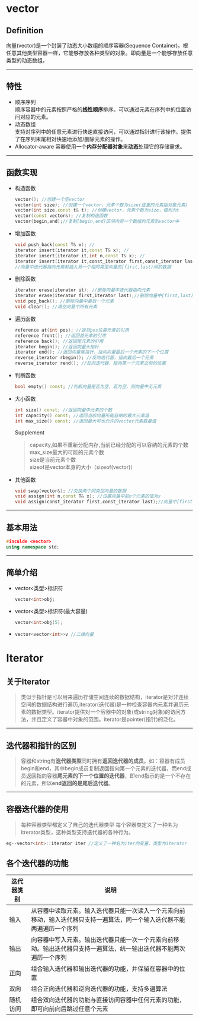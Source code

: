 # vector
## Definition
向量(vector)是一个封装了动态大小数组的顺序容器(Sequence Container)。根任意其他类型容器一样，它能够存放各种类型的对象。即向量是一个能够存放任意类型的动态数组。
***
## 特性
- 顺序序列<br>
  顺序容器中的元素按照严格的**线性顺序**排序。可以通过元素在序列中的位置访问对应的元素。
- 动态数组<br>
  支持对序列中的任意元素进行快速直接访问，可以通过指针进行该操作。提供了在序列末尾相对快速地添加/删除元素的操作。
- Allocator-aware
  容器使用一个**内存分配器对象**来**动态**处理它的存储需求。
***
## 函数实现
- 构造函数
  ```cpp
  vector(); //创建一个空vector
  vector(int size); //创建一个vector，元素个数为size(这里的元素指对象元素)
  vector(int size,const t& t); //创建vector，元素个数为size，值均为t
  vector(const vector&); //复制构造函数
  vector(begin,end);//复制[begin,end)区间内另一个数组的元素到vector中
  ```
- 增加函数
  ```cpp
  void push_back(const T& x); //
  iterator insert(iterator it,const T& x); //
  iterator insert(iterator it,int n,const T& x); //
  iterator insert(iterator it,const_iterator first,const_iterator last)
  //向量中迭代器指向元素前插入另一个相同类型向量的[first,last)间的数据
  ```
- 删除函数
  ```cpp
  iterator erase(iterator it); //删除向量中迭代器指向元素
  iterator erase(iterator first,iterator last);//删除向量中[first,last)元素
  void pop_back(); //删除向量中最后一个元素
  void clear(); //清空向量中所有元素
  ```
- 遍历函数
  ```cpp
  reference at(int pos); //返货pos位置元素的引用
  reference front(); //返回首元素的引用
  reference back(); //返回尾元素的引用
  iterator begin(); //返回向量头指针
  iterator end(); //返回向量尾指针，指向向量最后一个元素的下一个位置
  reverse_iterator rbegin(); //反向迭代器，指向最后一个元素
  reverse_iterator rend(); //反向迭代器，指向第一个元素之前的位置
- 判断函数
  ```cpp
  bool empty() const; //判断向量是否为空，若为空，则向量中无元素
- 大小函数
  ```cpp
  int size() const; //返回向量中元素的个数
  int capacity() const; //返回当前向量所能容纳的最大元素值
  int max_size() const; //返回最大可也允许的vector元素数量值
  ```
  Supplement
  >capacity,如果不重新分配内存,当前已经分配的可以容纳的元素的个数<br>
  >max_size最大的可能的元素个数<br>
  >size是当前元素个数<br>
  >sizeof是vector本身的大小（sizeof(vector<int>)）<br>
- 其他函数
  ```cpp
  void swap(vector&); //交换两个同类型向量的数据
  void assign(int n,const T& x); //设置向量中前n个元素的值为x
  void assign(const_iterator first,const_iterator last);//向量中[first,last)中元素设置成当前向量元素
  ```
***
## 基本用法
```cpp
#inculde <vector>
using namespace std;
```
***
## 简单介绍
- vector<类型>标识符
  ```cpp
  vector<int>obj;
  ```
- vector<类型>标识符(最大容量)
  ```cpp
  vector<int>obj(5);
  ```
- ```cpp
  vector<vector<int>>v //二维向量
  ```
# Iterator
## 关于Iterator
>类似于指针是可以用来遍历存储空间连续的数据结构，iterator是对非连续空间的数据结构进行遍历,iterator(迭代器)是一种检查容器内元素并遍历元素的数据类型。iterator提供对一个容器中的对象(或string对象)的访问方法，并且定义了容器中对象的范围。iterator是pointer(指针)的泛化。<br>
***
## 迭代器和指针的区别
 >容器和string有**迭代器类型**同时拥有**返回迭代器的成员**。如：容器有成员begin和end，其中begin成员复制返回指向第一个元素的迭代器，而end成员返回指向容器**尾元素的下一个位置的迭代器**，即end指示的是一个不存在的元素，所以**end返回的是尾后迭代器**。
 ***
## 容器迭代器的使用 
>每种容器类型都定义了自己的迭代器类型
>每个容器类定义了一种名为itrerator类型，这种类型支持迭代器的各种行为。
```cpp
eg--vector<int>::iterator iter //定义了一种名为iter的变量，类型为iterator
```
## 各个迭代器的功能
| 迭代器类别    |    说明   |
| ----         |    ----   |
| 输入         |    从容器中读取元素。输入迭代器只能一次读入一个元素向前移动，输入迭代器只支持一遍算法，同一个输入迭代器不能两遍遍历一个序列   |
|输出| 向容器中写入元素。输出迭代器只能一次一个元素向前移动。输出迭代器只支持一遍算法，统一输出迭代器不能两次遍历一个序列|
|正向|组合输入迭代器和输出迭代器的功能，并保留在容器中的位置|
|双向|组合正向迭代器和逆向迭代器的功能，支持多遍算法|
|随机访问|组合双向迭代器的功能与直接访问容器中任何元素的功能，即可向前向后跳过任意个元素|

